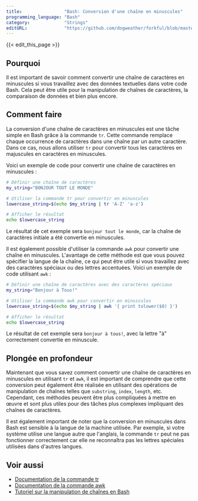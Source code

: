 ```yaml
---
title:                "Bash: Conversion d'une chaîne en minuscules"
programming_language: "Bash"
category:             "Strings"
editURL:              "https://github.com/dogweather/forkful/blob/master/content/fr/bash/converting-a-string-to-lower-case.md"
---
```


{{< edit_this_page >}}

## Pourquoi

Il est important de savoir comment convertir une chaîne de caractères en minuscules si vous travaillez avec des données textuelles dans votre code Bash. Cela peut être utile pour la manipulation de chaînes de caractères, la comparaison de données et bien plus encore.

## Comment faire

La conversion d'une chaîne de caractères en minuscules est une tâche simple en Bash grâce à la commande `tr`. Cette commande remplace chaque occurrence de caractères dans une chaîne par un autre caractère. Dans ce cas, nous allons utiliser `tr` pour convertir tous les caractères en majuscules en caractères en minuscules.

Voici un exemple de code pour convertir une chaîne de caractères en minuscules :

```Bash
# Définir une chaîne de caractères
my_string="BONJOUR TOUT LE MONDE"

# Utiliser la commande tr pour convertir en minuscules
lowercase_string=$(echo $my_string | tr 'A-Z' 'a-z')

# Afficher le résultat
echo $lowercase_string
```

Le résultat de cet exemple sera `bonjour tout le monde`, car la chaîne de caractères initiale a été convertie en minuscules.

Il est également possible d'utiliser la commande `awk` pour convertir une chaîne en minuscules. L'avantage de cette méthode est que vous pouvez spécifier la langue de la chaîne, ce qui peut être utile si vous travaillez avec des caractères spéciaux ou des lettres accentuées. Voici un exemple de code utilisant `awk` :

```Bash
# Définir une chaîne de caractères avec des caractères spéciaux
my_string="Bonjour à Tous!"

# Utiliser la commande awk pour convertir en minuscules
lowercase_string=$(echo $my_string | awk '{ print tolower($0) }')

# Afficher le résultat
echo $lowercase_string
```

Le résultat de cet exemple sera `bonjour à tous!`, avec la lettre "à" correctement convertie en minuscule.

## Plongée en profondeur

Maintenant que vous savez comment convertir une chaîne de caractères en minuscules en utilisant `tr` et `awk`, il est important de comprendre que cette conversion peut également être réalisée en utilisant des opérations de manipulation de chaînes telles que `substring`, `index`, `length`, etc. Cependant, ces méthodes peuvent être plus compliquées à mettre en œuvre et sont plus utiles pour des tâches plus complexes impliquant des chaînes de caractères.

Il est également important de noter que la conversion en minuscules dans Bash est sensible à la langue de la machine utilisée. Par exemple, si votre système utilise une langue autre que l'anglais, la commande `tr` peut ne pas fonctionner correctement car elle ne reconnaîtra pas les lettres spéciales utilisées dans d'autres langues.

## Voir aussi

- [Documentation de la commande tr](https://www.gnu.org/software/coreutils/manual/html_node/tr-invocation.html)
- [Documentation de la commande awk](https://www.gnu.org/software/gawk/manual/gawk.html)
- [Tutoriel sur la manipulation de chaînes en Bash](https://linuxize.com/post/bash-string-manipulation/)